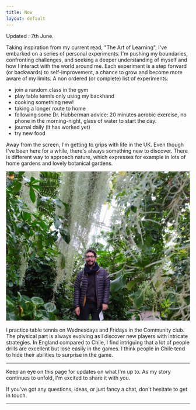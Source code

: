 ```yaml
---
title: Now
layout: default
---
```

Updated : 7th June.

Taking inspiration from my current read, "The Art of Learning", I've embarked on a series of personal experiments. I'm pushing my boundaries, confronting challenges, and seeking a deeper understanding of myself and how I interact with the world around me. Each experiment is a step forward (or backwards) to self-improvement, a chance to grow and become more aware of my limits.
A non ordered (or complete) list of experiments:
- join a random class in the gym
- play table tennis only using my backhand
- cooking something new!
- taking a longer route to home
- following some Dr. Hubberman advice: 20 minutes aerobic exercise, no phone in the morning-night, glass of water to start the day.
- journal daily (it has worked yet)
- try new food

Away from the screen, I'm getting to grips with life in the UK. Even though I've been here for a while, there's always something new to discover. There is different way to approach nature, which expresses for example in lots of home gardens and lovely botanical gardens.

<img src="assets/img/me/me_edinburgh.jpg" width="600px">


I practice table tennis on Wednesdays and Fridays in the Community club. The physical part is always evolving as I discover new players with intricate strategies. In England compared to Chile, I find intriguing that a lot of people drills are excellent but lose easily in the games. I think people in Chile tend to hide their abilities to surprise in the game.


***
Keep an eye on this page for updates on what I'm up to. As my story continues to unfold, I'm excited to share it with you.

If you've got any questions, ideas, or just fancy a chat, don't hesitate to get in touch.

***
